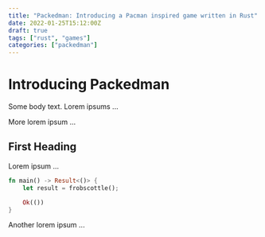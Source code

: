 ```yaml
---
title: "Packedman: Introducing a Pacman inspired game written in Rust"
date: 2022-01-25T15:12:00Z
draft: true
tags: ["rust", "games"]
categories: ["packedman"]
---
```


# Introducing Packedman

Some body text. Lorem ipsums ...

More lorem ipsum ...

## First Heading

Lorem ipsum ...

```rust
fn main() -> Result<()> {
    let result = frobscottle();

    Ok(())
}
```

Another lorem ipsum ...
